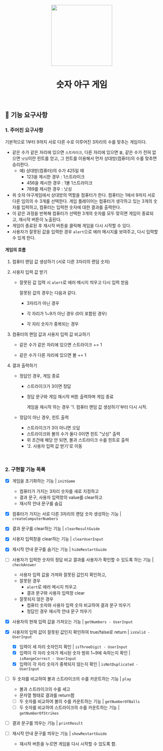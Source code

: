 <p align="middle" >
  <img width="200px;" src="https://github.com/woowacourse/javascript-baseball-precourse/blob/main/images/baseball_icon.png?raw=true"/>
</p>
<h1 align="middle">숫자 야구 게임</h1>

<br>

## 🎯 기능 요구사항

### 1. 주어진 요구사항

기본적으로 1부터 9까지 서로 다른 수로 이루어진 3자리의 수를 맞추는 게임이다.

- 같은 수가 같은 자리에 있으면 `스트라이크`, 다른 자리에 있으면 `볼`, 같은 수가 전혀 없으면 `낫싱`이란 힌트를 얻고, 그 힌트를 이용해서 먼저 상대방(컴퓨터)의 수를 맞추면 승리한다.
  - 예) 상대방(컴퓨터)의 수가 425일 때
    - 123을 제시한 경우 : 1스트라이크
    - 456을 제시한 경우 : 1볼 1스트라이크
    - 789를 제시한 경우 : 낫싱
- 위 숫자 야구게임에서 상대방의 역할을 컴퓨터가 한다. 컴퓨터는 1에서 9까지 서로 다른 임의의 수 3개를 선택한다. 게임 플레이어는 컴퓨터가 생각하고 있는 3개의 숫자를 입력하고, 컴퓨터는 입력한 숫자에 대한 결과를 출력한다.
- 이 같은 과정을 반복해 컴퓨터가 선택한 3개의 숫자를 모두 맞히면 게임이 종료되고, 재시작 버튼이 노출된다.
- 게임이 종료된 후 재시작 버튼을 클릭해 게임을 다시 시작할 수 있다.
- 사용자가 잘못된 값을 입력한 경우 `alert`으로 에러 메시지를 보여주고, 다시 입력할 수 있게 한다.

#### 게임의 흐름

1. 컴퓨터 랜덤 값 생성하기 (서로 다른 3자리의 랜덤 숫자)

2. 사용자 입력 값 받기

   - 잘못된 값 입력 시 `alert`로 에러 메시지 띄우고 다시 입력 받음

     잘못된 값의 경우는 다음과 같다.

     - 3자리가 아닌 경우

     - 각 자리가 1~9가 아닌 경우 (0이 포함된 경우)
     - 각 자리 숫자가 중복되는 경우

3. 컴퓨터의 랜덤 값과 사용자 입력 값 비교하기

   - 같은 수가 같은 자리에 있으면 스트라이크 += 1

   - 같은 수가 다른 자리에 있으면 볼 += 1

4. 결과 출력하기

   - 정답인 경우, 게임 종료

     - 스트라이크가 3이면 정답

     - 정답 문구와 게임 재시작 버튼 출력하며 게임 종료

       게임을 재시작 하는 경우 '1. 컴퓨터 랜덤 값 생성하기'부터 다시 시작.

   - 정답이 아닌 경우, 힌트 출력

     - 스트라이크가 3이 아니면 오답
     - 스트라이크와 볼의 수가 둘다 0이면 힌트 "낫싱" 출력
     - 위 조건에 해당 안 되면, 볼과 스트라이크 수를 힌트로 출력
     - '2. 사용자 입력 값 받기'로 이동

<br>

### 2. 구현할 기능 목록

- [x] 게임을 초기화하는 기능 | `initGame`
  - 컴퓨터가 가지는 3자리 숫자를 새로 지정하고
  - 결과 문구, 사용자 입력창의 value를 clear하고
  - 재시작 안내 문구를 숨김

- [x] 컴퓨터가 가지는 서로 다른 3자리의 랜덤 숫자 생성하는 기능 | `createComputerNumbers`
- [x] 결과 문구를 clear하는 기능 | `clearResultGuide`
- [x] 사용자 입력창을 clear하는 기능 | `clearUserInput`
- [x] 재시작 안내 문구를 숨기는 기능 | `hideRestartGuide`
- [ ] 사용자가 입력한 숫자의 정답 비교 결과를 사용자가 확인할 수 있도록 하는 기능 | `checkAnswer`
  - 사용자 입력 값을 가져와 잘못된 값인지 확인하고,
  - 잘못된 경우
    - `alert`로 에러 메시지 띄우고
    - 결과 문구와 사용자 입력창 clear
  - 잘못되지 않은 경우
    - 컴퓨터 숫자와 사용자 입력 숫자 비교하여 결과 문구 띄우기
    - 정답인 경우 재시작 안내 문구 띄우기
- [x] 사용자의 현재 입력 값을 가져오는 기능 | `getNumbers - UserInput `
- [x] 사용자의 입력 값이 잘못된 값인지 확인하여 true/false로 return | `isValid - UserInput`
  - [x] 입력이 세 자리 숫자인지 확인 | `isThreeDigit - UserInput`
  - [x] 입력이 각 자리 숫자가 제시된 숫자 범위 1~9에 속하는지 확인 | `isRangeCorrect - UserInput`
  - [x] 입력이 각 자리 숫자가 중복되지 않는지 확인 | `isNotDuplicated - UserInput`
- [ ] 두 숫자를 비교하여 볼과 스트라이크의 수를 카운트하는 기능 | `play`
  - 볼과 스트라이크의 수를 세고
  - 문자열 형태로 결과를 return함
  - [ ] 두 숫자를 비교하여 볼의 수를 카운트하는 기능 | `getNumberOfBalls`
  - [ ] 두 숫자를 비교하여 스트라이크의 수를 카운트하는 기능 | `getNumberOfStrikes`
- [ ] 결과 문구를 띄우는 기능 | `printResult`
- [ ] 재시작 안내 문구를 띄우는 기능 | `showRestartGuide`
  - 재시작 버튼을 누르면 게임을 다시 시작할 수 있도록 함.


